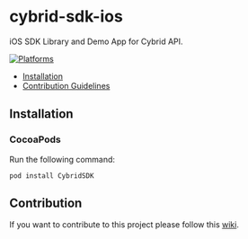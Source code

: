 # cybrid-sdk-ios

iOS SDK Library and Demo App for Cybrid API.

[![Platforms](https://img.shields.io/badge/Platforms-iOS-yellowgreen?style=flat-square)](https://img.shields.io/badge/Platforms-iOS-Green?style=flat-square)

- [Installation](#installation)
- [Contribution Guidelines](#contribution)

## Installation

### CocoaPods

Run the following command:

`pod install CybridSDK`

## Contribution

If you want to contribute to this project please follow this [wiki](https://github.com/Cybrid-app/cybrid-sdk-ios/wiki/Contribution-Guidelines).

